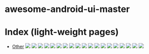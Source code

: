 # awesome-android-ui-master
# Index (light-weight pages)
* [Other](https://github.com/gb0302/awesome-android-ui-master/blob/master/pages/Other.md)
![](https://github.com/gb0302/awesome-android-ui-master/blob/master/art/AVLoadingIndicatorView.gif)
![](https://github.com/gb0302/awesome-android-ui-master/blob/master/arhttps://github.com/gb0302/awesome-android-ui-)
![](https://github.com/gb0302/awesome-android-ui-master/blob/master/art/Android-ColorArcProgressBar.gif)
![](https://github.com/gb0302/awesome-android-ui-master/blob/master/art/Android-ObservableScrollView.gif)
![](https://github.com/gb0302/awesome-android-ui-master/blob/master/art/Android-ObservableScrollView10.gif)
![](https://github.com/gb0302/awesome-android-ui-master/blob/master/art/Android-ObservableScrollView12.gif)
![](https://github.com/gb0302/awesome-android-ui-master/blob/master/art/Android-ObservableScrollView13.gif)
![](https://github.com/gb0302/awesome-android-ui-master/blob/master/art/Android-ObservableScrollView2.gif)
![](https://github.com/gb0302/awesome-android-ui-master/blob/master/art/Android-ObservableScrollView4.gif)
![](https://github.com/gb0302/awesome-android-ui-master/blob/master/art/Android-ObservableScrollView5.gif)
![](https://github.com/gb0302/awesome-android-ui-master/blob/master/art/Android-ObservableScrollView6.gif)
![](https://github.com/gb0302/awesome-android-ui-master/blob/master/art/Android-ParallaxHeaderViewPager.gif)
![](https://github.com/gb0302/awesome-android-ui-master/blob/master/art/AndroidSweetSheet.gif)
![](https://github.com/gb0302/awesome-android-ui-master/blob/master/art/AnimatedCircleLoadingView.gif)
![](https://github.com/gb0302/awesome-android-ui-master/blob/master/art/Context-Menu.Android.gif)
![](https://github.com/gb0302/awesome-android-ui-master/blob/master/art/EasyAndroidAnimations.gif)
![](https://github.com/gb0302/awesome-android-ui-master/blob/master/art/ParallaxPagerTransformer.gif)
![](https://github.com/gb0302/awesome-android-ui-master/blob/master/art/transitions-everywhere.gif)
![](https://github.com/gb0302/awesome-android-ui-master/blob/master/art/swalert_change_type.gif)
